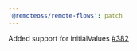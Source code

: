 ```yaml
---
'@remoteoss/remote-flows': patch
---
```


Added support for initialValues [#382](https://github.com/remoteoss/remote-flows/pull/382)
